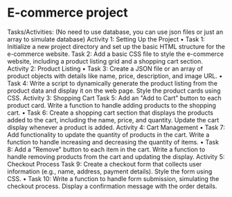 # E-commerce project
Tasks/Activities: (No need to use database, you can use json files or just an array to simulate database) Activity 1: Setting Up the Project
•
Task 1: Initialize a new project directory and set up the basic HTML structure for the e-commerce website.
Task 2: Add a basic CSS file to style the e-commerce website, including a product listing grid and a shopping cart section.
Activity 2: Product Listing
•
Task 3: Create a JSON file or an array of product objects with details like name, price, description, and image URL.
• Task 4: Write a script to dynamically generate the product listing from the product data and display it on the web page. Style the product cards using CSS.
Activity 3: Shopping Cart
Task 5: Add an "Add to Cart" button to each product card. Write a function to handle adding products to the shopping cart.
• Task 6: Create a shopping cart section that displays the products added to the cart, including the name, price, and quantity. Update the cart display whenever a product is added.
Activity 4: Cart Management
• Task 7: Add functionality to update the quantity of products in the cart. Write a function to handle increasing and decreasing the quantity of items.
• Task 8: Add a "Remove" button to each item in the cart. Write a function to handle removing products from the cart and updating the display. Activity 5: Checkout Process
Task 9: Create a checkout form that collects user information (e.g., name, address, payment details). Style the form using CSS.
• Task 10: Write a function to handle form submission, simulating the checkout process. Display a confirmation message with the order details.
